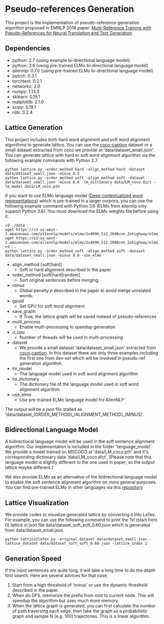# Pseudo-references Generation

This project is the implementation of pseudo-reference generation algorithm proposed in EMNLP 2018 paper: [Multi-Reference Training with Pseudo-References for Neural Translation and Text Generation](https://arxiv.org/abs/1808.09564).

## Dependencies

- python: 2.7 (using example bi-directional language model)
- python: 3.6 (using pre-trained ELMo bi-directional language model)
- allennlp: 0.7.0 (using pre-trained ELMo bi-directional language model)
- pytrch: 0.3.1
- torchtext: 0.2.1
- networkx: 2.0
- numpy: 1.13.3
- sklearn: 0.19.1
- matplotlib: 2.1.0
- scipy: 0.19.1
- nltk: 3.2.4

## Lattice Generation

This project includes both hard word alignment and soft word alignment algorithms to generate lattice. You can use the [coco-caption](http://cs.stanford.edu/people/karpathy/deepimagesent/caption_datasets.zip) dataset or a small dataset extracted from coco we provide at 'data/dataset_small.json'. You can generate lattice with hard or soft word alignment algorithm via the following example commands with Python 2.7.

```
python lattice.py -order_method hard -align_method hard -dataset data/dataset_small.json -minus 0.5
python lattice.py -order_method soft -align_method soft -dataset data/dataset_small.json -minus 0.6 -lm_dictionary data/LM_coco.dict -lm_model data/LM_coco.pth
```

If you want to use ELMo language model ([Deep contextualized word representations](https://arxiv.org/abs/1802.05365)) which is pre-trained in a larger corpora, you can use the following example command with Python 3.6 (ELMo from allennlp only support Python 3.6). You must download the ELMo weights file before using it.

```
cd ./data
wget https://s3-us-west-2.amazonaws.com/allennlp/models/elmo/2x4096_512_2048cnn_2xhighway/elmo_2x4096_512_2048cnn_2xhighway_options.json
wget https://s3-us-west-2.amazonaws.com/allennlp/models/elmo/2x4096_512_2048cnn_2xhighway/elmo_2x4096_512_2048cnn_2xhighway_weights.hdf5
cd ..
python lattice.py -order_method soft -align_method soft -dataset data/dataset_small.json -minus 0.6 -use_elmo
```

- align_method [soft|hard]
    - Soft or hard alignment described in the paper
- order_method [soft|hard|random]
    - Sort original sentences before merging.
- minus
    - Global penalty $p$ described in the paper to avoid merge unrelated words.
- gpuid
    - Set GPU for soft word alignment
- save_graph
    - If True, the lattice graph will be saved instead of pseudo-references
- multi_process
    - Enable multi-processing to speedup generation
- n_cpu
    - Number of threads will be used in multi-processing 
- dataset
    - We provide a small dataset 'data/dataset_small.json' extracted from [coco-caption](!http://cs.stanford.edu/people/karpathy/deepimagesent/caption_datasets.zip). In this dataset there are only three examples including the first one from dev-set which will be involved in pseudo-ref generation algorithm.
- lm_model
    - The language model used in soft word alignment algorithm
- lm_dictionary
    - The dictionary file of the language model used in soft word alignment algorithm
- use_elmo
    - Use pre-trained ELMo language model fro AllenNLP

The output will be a json file stalled as 'data/dataset\_(ORDER_METHOD)\_(ALIGNMENT_METHOD)_(MINUS)'.

## Bidirectional Language Model

A bidirectional language model will be used in the soft sentence alignment algorithm. Our implementation is included in the folder 'language_model'. We provide a model trained on MSCOCO at 'data/LM_coco.pth' and it's corresponding dictionary data 'data/LM_coco.dict'. (Please note that this language model is slightly different to the one used in paper, so the output lattice maybe different.)

We also provide ELMo as an alternative of the bidirectional language model to enable the soft sentence alignment algorithm on more general purposes. You can find pre-trained ELMo in other languages via this [repository](https://github.com/HIT-SCIR/ELMoForManyLangs).


## Lattice Visualization

We provide codes to visualize generated lattice by converting it into LaTex. For example, you can use the following command to print the 1st (start from 0) lattice in json file data/dataset_soft_soft_0.60.json which is generated from data/dataset_small.json.

```
python lattice2latex.py -original_dataset data/dataset_small.json -lattice_dataset data/dataset_soft_soft_0.60.json -lattice_index 1
```

## Generation Speed

If the input sentences are quite long, it will take a long time to do the depth first search. Here are several advices for that case:

1. Start from a high threshold of 'minus' or use the dynamic threshold described in the paper.
2. When do DFS, memorize the prefix from root to current node. This will speedup the algorithm but uses much more memory.
3. When the lattice graph is generated, you can first calculate the number of path traversing each edge, then take the graph as a probabilistic graph and sample N (e.g. 100) trajectories. This is a linear algorithm. 

